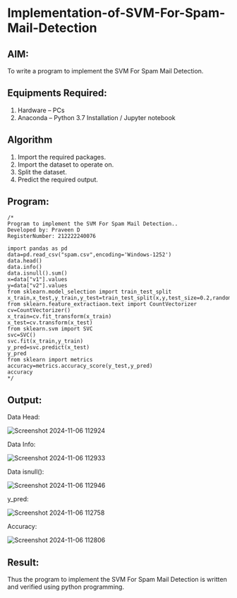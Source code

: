 # Implementation-of-SVM-For-Spam-Mail-Detection

## AIM:
To write a program to implement the SVM For Spam Mail Detection.

## Equipments Required:
1. Hardware – PCs
2. Anaconda – Python 3.7 Installation / Jupyter notebook

## Algorithm
1.  Import the required packages.
2.  Import the dataset to operate on.
3.  Split the dataset.
4. Predict the required output.

## Program:
```
/*
Program to implement the SVM For Spam Mail Detection..
Developed by: Praveen D
RegisterNumber: 212222240076

import pandas as pd
data=pd.read_csv("spam.csv",encoding='Windows-1252')
data.head()
data.info()
data.isnull().sum()
x=data["v1"].values
y=data["v2"].values
from sklearn.model_selection import train_test_split
x_train,x_test,y_train,y_test=train_test_split(x,y,test_size=0.2,random_state=0)
from sklearn.feature_extractiaon.text import CountVectorizer
cv=CountVectorizer()
x_train=cv.fit_transform(x_train)
x_test=cv.transform(x_test)
from sklearn.svm import SVC
svc=SVC()
svc.fit(x_train,y_train)
y_pred=svc.predict(x_test)
y_pred
from sklearn import metrics
accuracy=metrics.accuracy_score(y_test,y_pred)
accuracy 
*/
```

## Output:

Data Head:

![Screenshot 2024-11-06 112924](https://github.com/user-attachments/assets/c0abafbd-70e0-4441-a051-5a22db0835c6)


Data Info:

![Screenshot 2024-11-06 112933](https://github.com/user-attachments/assets/7b2834fa-8c68-4481-a01a-481ad7fe9cf5)


Data isnull():

![Screenshot 2024-11-06 112946](https://github.com/user-attachments/assets/6b6fc687-d124-4840-b4c0-ae2ff250acc3)


y_pred:

![Screenshot 2024-11-06 112758](https://github.com/user-attachments/assets/cad45e98-7bb2-46f6-994d-762243562043)


Accuracy:

![Screenshot 2024-11-06 112806](https://github.com/user-attachments/assets/12367a47-4043-447b-832f-ca5d7a51b317)




## Result:
Thus the program to implement the SVM For Spam Mail Detection is written and verified using python programming.
